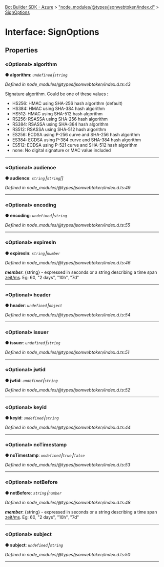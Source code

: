 [Bot Builder SDK - Azure](../README.md) > ["node_modules/@types/jsonwebtoken/index.d"](../modules/_node_modules__types_jsonwebtoken_index_d_.md) > [SignOptions](../interfaces/_node_modules__types_jsonwebtoken_index_d_.signoptions.md)



# Interface: SignOptions


## Properties
<a id="algorithm"></a>

### «Optional» algorithm

**●  algorithm**:  *`undefined`⎮`string`* 

*Defined in node_modules/@types/jsonwebtoken/index.d.ts:43*



Signature algorithm. Could be one of these values :

*   HS256: HMAC using SHA-256 hash algorithm (default)
*   HS384: HMAC using SHA-384 hash algorithm
*   HS512: HMAC using SHA-512 hash algorithm
*   RS256: RSASSA using SHA-256 hash algorithm
*   RS384: RSASSA using SHA-384 hash algorithm
*   RS512: RSASSA using SHA-512 hash algorithm
*   ES256: ECDSA using P-256 curve and SHA-256 hash algorithm
*   ES384: ECDSA using P-384 curve and SHA-384 hash algorithm
*   ES512: ECDSA using P-521 curve and SHA-512 hash algorithm
*   none: No digital signature or MAC value included




___

<a id="audience"></a>

### «Optional» audience

**●  audience**:  *`string`⎮`string`[]* 

*Defined in node_modules/@types/jsonwebtoken/index.d.ts:49*





___

<a id="encoding"></a>

### «Optional» encoding

**●  encoding**:  *`undefined`⎮`string`* 

*Defined in node_modules/@types/jsonwebtoken/index.d.ts:55*





___

<a id="expiresin"></a>

### «Optional» expiresIn

**●  expiresIn**:  *`string`⎮`number`* 

*Defined in node_modules/@types/jsonwebtoken/index.d.ts:46*


*__member__*: {string} - expressed in seconds or a string describing a time span [zeit/ms](https://github.com/zeit/ms.js). Eg: 60, "2 days", "10h", "7d"





___

<a id="header"></a>

### «Optional» header

**●  header**:  *`undefined`⎮`object`* 

*Defined in node_modules/@types/jsonwebtoken/index.d.ts:54*





___

<a id="issuer"></a>

### «Optional» issuer

**●  issuer**:  *`undefined`⎮`string`* 

*Defined in node_modules/@types/jsonwebtoken/index.d.ts:51*





___

<a id="jwtid"></a>

### «Optional» jwtid

**●  jwtid**:  *`undefined`⎮`string`* 

*Defined in node_modules/@types/jsonwebtoken/index.d.ts:52*





___

<a id="keyid"></a>

### «Optional» keyid

**●  keyid**:  *`undefined`⎮`string`* 

*Defined in node_modules/@types/jsonwebtoken/index.d.ts:44*





___

<a id="notimestamp"></a>

### «Optional» noTimestamp

**●  noTimestamp**:  *`undefined`⎮`true`⎮`false`* 

*Defined in node_modules/@types/jsonwebtoken/index.d.ts:53*





___

<a id="notbefore"></a>

### «Optional» notBefore

**●  notBefore**:  *`string`⎮`number`* 

*Defined in node_modules/@types/jsonwebtoken/index.d.ts:48*


*__member__*: {string} - expressed in seconds or a string describing a time span [zeit/ms](https://github.com/zeit/ms.js). Eg: 60, "2 days", "10h", "7d"





___

<a id="subject"></a>

### «Optional» subject

**●  subject**:  *`undefined`⎮`string`* 

*Defined in node_modules/@types/jsonwebtoken/index.d.ts:50*





___


